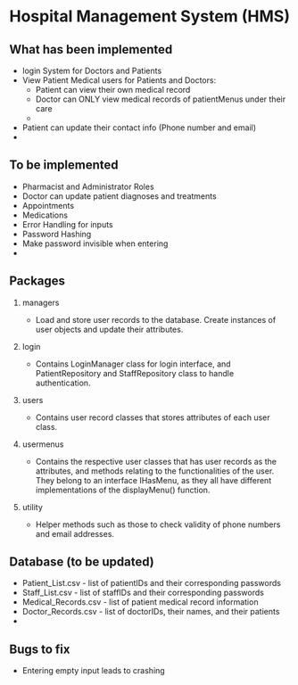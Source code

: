 # Hospital Management System (HMS)

## What has been implemented
* login System for Doctors and Patients
* View Patient Medical users for Patients and Doctors:
  * Patient can view their own medical record
  * Doctor can ONLY view medical records of patientMenus under their care
  * 
* Patient can update their contact info (Phone number and email)
* 

## To be implemented
* Pharmacist and Administrator Roles
* Doctor can update patient diagnoses and treatments
* Appointments
* Medications
* Error Handling for inputs
* Password Hashing
* Make password invisible when entering
* 

## Packages
1. managers
   * Load and store user records to the database. Create instances of user objects and update their attributes.

2. login
   * Contains LoginManager class for login interface, and PatientRepository and StaffRepository class to handle authentication.

3. users
   * Contains user record classes that stores attributes of each user class.

4. usermenus
   * Contains the respective user classes that has user records as the attributes, and methods relating to the functionalities of the user. They belong to an interface IHasMenu, as they all have different implementations of the displayMenu() function.

5. utility
   * Helper methods such as those to check validity of phone numbers and email addresses.

## Database (to be updated)
* Patient_List.csv - list of patientIDs and their corresponding passwords
* Staff_List.csv - list of staffIDs and their corresponding passwords
* Medical_Records.csv - list of patient medical record information
* Doctor_Records.csv - list of doctorIDs, their names, and their patients
* 

## Bugs to fix
* Entering empty input leads to crashing
